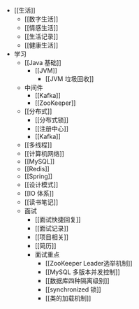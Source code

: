 - [[生活]]
	- [[数字生活]]
	- [[情感生活]]
	- [[生活记录]]
	- [[健康生活]]
- 学习
	- [[Java 基础]]
		- [[JVM]]
			- [[JVM 垃圾回收]]
	- 中间件
		- [[Kafka]]
		- [[ZooKeeper]]
	- [[分布式]]
		- [[分布式锁]]
		- [[注册中心]]
		- [[Kafka]]
	- [[多线程]]
	- [[计算机网络]]
	- [[MySQL]]
	- [[Redis]]
	- [[Spring]]
	- [[设计模式]]
	- [[IO 体系]]
	- [[读书笔记]]
	- 面试
		- [[面试快捷回复]]
		- [[面试记录]]
		- [[项目相关]]
		- [[简历]]
		- 面试重点
			- [[ZooKeeper Leader选举机制]]
			- [[MySQL 多版本并发控制]]
			- [[数据库四种隔离级别]]
			- [[synchronized 锁]]
			- [[类的加载机制]]